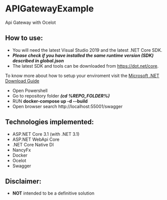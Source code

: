 # APIGatewayExample
Api Gateway with Ocelot

## How to use:
- You will need the latest Visual Studio 2019 and the latest .NET Core SDK.
- ***Please check if you have installed the same runtime version (SDK) described in global.json***
- The latest SDK and tools can be downloaded from https://dot.net/core.

To know more about how to setup your enviroment visit the [Microsoft .NET Download Guide](https://www.microsoft.com/net/download)

- Open Powershell
- Go to repository folder ***(cd %REPO_FOLDER%)***
- RUN **docker-compose up -d --build** 
- Open browser search http://localhost:55001/swagger

## Technologies implemented:
- ASP.NET Core 3.1 (with .NET 3.1)
 - ASP.NET WebApi Core
- .NET Core Native DI
- NancyFx
- Docker
- Ocelot
- Swagger

## Disclaimer:
- **NOT** intended to be a definitive solution
